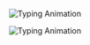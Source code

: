 <p align="center">
  <img src="https://readme-typing-svg.demolab.com?font=Fira+Code&size=42&pause=1000&color=00C0FF&center=true&vCenter=true&width=600&lines=Hi+I+am+Aadhithya+R" alt="Typing Animation"/>
</p>

<p align="center">
  <img src="https://readme-typing-svg.demolab.com?font=Fira+Code&size=24&pause=1000&color=FF5733&center=true&vCenter=true&width=800&lines=Aspiring+AI+Engineer+%7C+Full+Stack+Developer+%7C+Data+Analyst+%F0%9F%92%BB+%F0%9F%A4%96+%F0%9F%93%8A" alt="Typing Animation"/>
</p>
